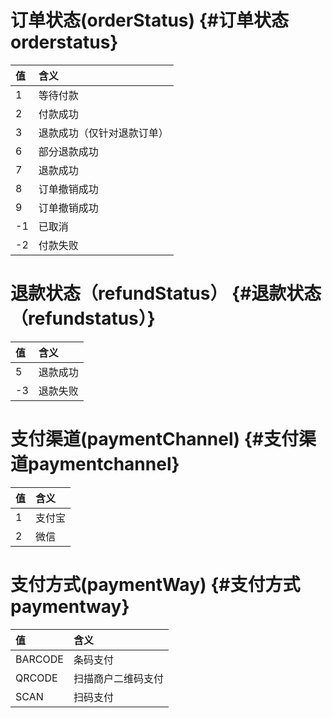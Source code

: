 # 订单状态\(orderStatus\) {#订单状态orderstatus}

| 值 | 含义 |
| :--- | :--- |
| 1 | 等待付款 |
| 2 | 付款成功 |
| 3 | 退款成功（仅针对退款订单） |
| 6 | 部分退款成功 |
| 7 | 退款成功 |
| 8 | 订单撤销成功 |
| 9 | 订单撤销成功 |
| -1 | 已取消 |
| -2 | 付款失败 |

# 退款状态（refundStatus） {#退款状态（refundstatus）}

| 值 | 含义 |
| :--- | :--- |
| 5 | 退款成功 |
| -3 | 退款失败 |

# 支付渠道\(paymentChannel\) {#支付渠道paymentchannel}

| 值 | 含义 |
| :--- | :--- |
| 1 | 支付宝 |
| 2 | 微信 |

# 支付方式\(paymentWay\) {#支付方式paymentway}

| 值 | 含义 |
| :--- | :--- |
| BARCODE | 条码支付 |
| QRCODE | 扫描商户二维码支付 |
| SCAN | 扫码支付 |



